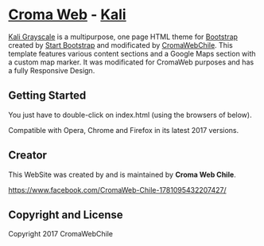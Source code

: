 # [Croma Web](http://startbootstrap.com/) - [Kali](http://startbootstrap.com/template-overviews/grayscale/)

[Kali Grayscale](http://startbootstrap.com/template-overviews/grayscale/) is a multipurpose, one page HTML theme for [Bootstrap](http://getbootstrap.com/) created by [Start Bootstrap](http://startbootstrap.com/) and modificated by [CromaWebChile](https://www.facebook.com/CromaWeb-Chile-1781095432207427/). This template features various content sections and a Google Maps section with a custom map marker. It was modificated for CromaWeb purposes and has a fully Responsive Design.

## Getting Started

You just have to double-click on index.html (using the browsers of below).

Compatible with Opera, Chrome and Firefox in its latest 2017 versions. 


## Creator

This WebSite was created by and is maintained by **Croma Web Chile**.

https://www.facebook.com/CromaWeb-Chile-1781095432207427/


## Copyright and License

Copyright 2017 CromaWebChile

